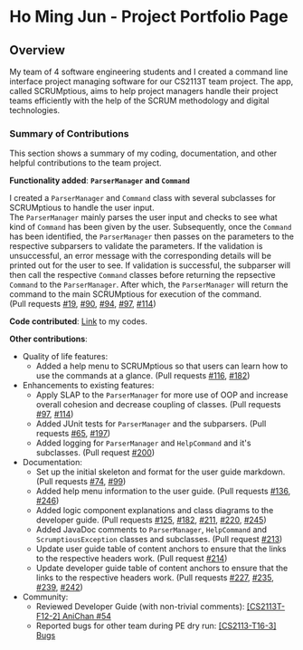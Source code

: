 # Ho Ming Jun - Project Portfolio Page

## Overview
My team of 4 software engineering students and I created a command line interface project managing 
software for our CS2113T team project. The app, called SCRUMptious, aims to help project managers handle 
their project teams efficiently with the help of the SCRUM methodology and digital technologies.

### Summary of Contributions
This section shows a summary of my coding, documentation, and other helpful contributions to the team project.

**Functionality added**: **`ParserManager` and `Command`**  

I created a `ParserManager` and `Command` class with several subclasses for SCRUMptious to handle the user input.  
The `ParserManager` mainly parses the user input and checks to see what kind of `Command` has been 
given by the user. Subsequently, once the `Command` has been identified, the `ParserManager` then passes on the parameters to
the respective subparsers to validate the parameters. If the validation is unsuccessful, an error message with the corresponding details 
will be printed out for the user to see. If validation is successful, the subparser will then call the respective `Command` classes 
before returning the repsective `Command` to the `ParserManager`. After which, the `ParserManager` will return the command to the 
main SCRUMptious for execution of the command.  
(Pull requests [#19](https://github.com/AY2021S1-CS2113T-F11-4/tp/pull/19), [#90](https://github.com/AY2021S1-CS2113T-F11-4/tp/pull/90), [#94](https://github.com/AY2021S1-CS2113T-F11-4/tp/pull/94), [#97](https://github.com/AY2021S1-CS2113T-F11-4/tp/pull/97), [#114](https://github.com/AY2021S1-CS2113T-F11-4/tp/pull/114))

**Code contributed**: [Link](https://nus-cs2113-ay2021s1.github.io/tp-dashboard/#breakdown=true&search=mingjun&sort=groupTitle&sortWithin=title&since=2020-09-27&timeframe=commit&mergegroup=&groupSelect=groupByRepos&checkedFileTypes=docs~functional-code~test-code~other&tabOpen=true&tabType=authorship&tabAuthor=homingjun&tabRepo=AY2021S1-CS2113T-F11-4%2Ftp%5Bmaster%5D&authorshipIsMergeGroup=false&authorshipFileTypes=docs~functional-code~test-code~other) to my codes.

**Other contributions**:
* Quality of life features:
    * Added a help menu to SCRUMptious so that users can learn how to use the commands at a glance. (Pull requests [#116](https://github.com/AY2021S1-CS2113T-F11-4/tp/pull/116), [#182](https://github.com/AY2021S1-CS2113T-F11-4/tp/pull/182))
* Enhancements to existing features:
    * Apply SLAP to the `ParserManager` for more use of OOP and increase overall cohesion and decrease coupling of classes. (Pull requests [#97](https://github.com/AY2021S1-CS2113T-F11-4/tp/pull/97), [#114](https://github.com/AY2021S1-CS2113T-F11-4/tp/pull/114))
    * Added JUnit tests for `ParserManager` and the subparsers. (Pull requests [#65](https://github.com/AY2021S1-CS2113T-F11-4/tp/pull/65), [#197](https://github.com/AY2021S1-CS2113T-F11-4/tp/pull/197))
    * Added logging for `ParserManager` and `HelpCommand` and it's subclasses. (Pull request [#200](https://github.com/AY2021S1-CS2113T-F11-4/tp/pull/200))
* Documentation: 
    * Set up the initial skeleton and format for the user guide markdown. (Pull requests [#74](https://github.com/AY2021S1-CS2113T-F11-4/tp/pull/74), [#99](https://github.com/AY2021S1-CS2113T-F11-4/tp/pull/99))
    * Added help menu information to the user guide. (Pull requests [#136](https://github.com/AY2021S1-CS2113T-F11-4/tp/pull/136), [#246](https://github.com/AY2021S1-CS2113T-F11-4/tp/pull/246))
    * Added logic component explanations and class diagrams to the developer guide. (Pull requests [#125](https://github.com/AY2021S1-CS2113T-F11-4/tp/pull/125), [#182](https://github.com/AY2021S1-CS2113T-F11-4/tp/pull/182), [#211](https://github.com/AY2021S1-CS2113T-F11-4/tp/pull/211), [#220](https://github.com/AY2021S1-CS2113T-F11-4/tp/pull/220), [#245](https://github.com/AY2021S1-CS2113T-F11-4/tp/pull/245))
    * Added JavaDoc comments to `ParserManager`, `HelpCommand` and `ScrumptiousException` classes and subclasses. (Pull request [#213](https://github.com/AY2021S1-CS2113T-F11-4/tp/pull/213))
    * Update user guide table of content anchors to ensure that the links to the respective headers work. (Pull request [#214](https://github.com/AY2021S1-CS2113T-F11-4/tp/pull/214))
    * Update developer guide table of content anchors to ensure that the links to the respective headers work. (Pull requests [#227](https://github.com/AY2021S1-CS2113T-F11-4/tp/pull/227), [#235](https://github.com/AY2021S1-CS2113T-F11-4/tp/pull/235), [#239](https://github.com/AY2021S1-CS2113T-F11-4/tp/pull/239), [#242](https://github.com/AY2021S1-CS2113T-F11-4/tp/pull/242))
* Community:
    * Reviewed Developer Guide (with non-trivial comments): [[CS2113T-F12-2] AniChan #54](https://github.com/nus-cs2113-AY2021S1/tp/pull/54)
    * Reported bugs for other team during PE dry run: [[CS2113-T16-3] Bugs](https://github.com/homingjun/ped/issues)